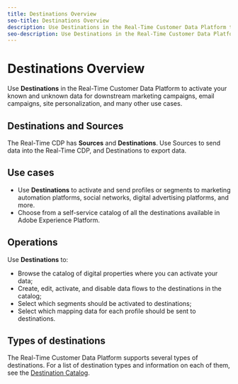 ```yaml
---
title: Destinations Overview
seo-title: Destinations Overview
description: Use Destinations in the Real-Time Customer Data Platform to activate your known and unknown data for downstream marketing campaigns, email campaigns, site personalization, and many other use cases.
seo-description: Use Destinations in the Real-Time Customer Data Platform to activate your known and unknown data for downstream marketing campaigns, email campaigns, site personalization, and many other use cases.
---
```


# Destinations Overview

Use **Destinations** in the Real-Time Customer Data Platform to activate your known and unknown data for downstream marketing campaigns, email campaigns, site personalization, and many other use cases.

## Destinations and Sources

The Real-Time CDP has **Sources** and **Destinations**. Use Sources to send data into the Real-Time CDP, and Destinations to export data.

## Use cases

* Use **Destinations** to activate and send profiles or segments to marketing automation platforms, social networks, digital advertising platforms, and more.
* Choose from a self-service catalog of all the destinations available in Adobe Experience Platform.

## Operations

Use **Destinations** to:
* Browse the catalog of digital properties where you can activate your data;
* Create, edit, activate, and disable data flows to the destinations in the catalog;
* Select which segments should be activated to destinations;
* Select which mapping data for each profile should be sent to destinations.

## Types of destinations

The Real-Time Customer Data Platform supports several types of destinations. For a list of destination types and information on each of them, see the [Destination Catalog](/help/rtcdp/destinations/destinations-catalog.md). 